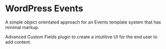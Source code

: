 # WordPress Events

A simple object orientated approach for an Events template system that has minimal markup. 

Advanced Custom Fields plugin to create a intutitive UI for the end user to add content.